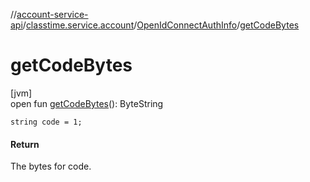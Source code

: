//[account-service-api](../../../index.md)/[classtime.service.account](../index.md)/[OpenIdConnectAuthInfo](index.md)/[getCodeBytes](get-code-bytes.md)

# getCodeBytes

[jvm]\
open fun [getCodeBytes](get-code-bytes.md)(): ByteString

`string code = 1;`

#### Return

The bytes for code.

